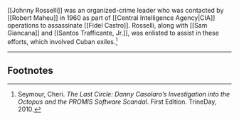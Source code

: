 [[Johnny Rosselli]] was an organized-crime leader who was contacted by [[Robert Maheu]] in 1960 as part of [[Central Intelligence Agency|CIA]] operations to assassinate [[Fidel Castro]]. Rosselli, along with [[Sam Giancana]] and [[Santos Trafficante, Jr.]], was enlisted to assist in these efforts, which involved Cuban exiles.[^1]

---
## Footnotes

[^1]: Seymour, Cheri. *The Last Circle: Danny Casolaro’s Investigation into the Octopus and the PROMIS Software Scandal*. First Edition. TrineDay, 2010.